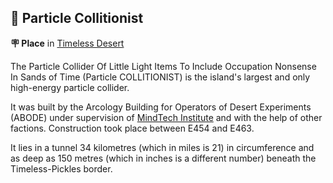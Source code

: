 ## 🎡 Particle Collitionist

**🪧 Place** in [Timeless Desert](<https://zeithalt.github.io/r/timeless_desert.html>)

The Particle Collider Of Little Light Items To Include Occupation Nonsense In Sands of Time (Particle COLLITIONIST) is the island's largest and only high-energy particle collider.

It was built by the Arcology Building for Operators of Desert Experiments (ABODE)  under supervision of [MindTech Institute](<https://zeithalt.github.io/r/mindtech_institute.html>) and with the help of other factions. Construction took place between E454 and E463.

It lies in a tunnel 34 kilometres (which in miles is 21) in circumference and as deep as 150 metres (which in inches is a different number) beneath the Timeless-Pickles border.

